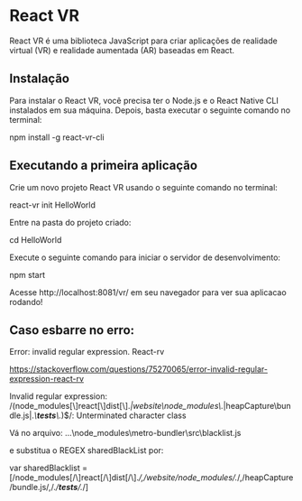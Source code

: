 
# React VR
React VR é uma biblioteca JavaScript para criar aplicações de realidade virtual (VR) e realidade aumentada (AR) baseadas em React.

## Instalação
Para instalar o React VR, você precisa ter o Node.js e o React Native CLI instalados em sua máquina. Depois, basta executar o seguinte comando no terminal:

npm install -g react-vr-cli

## Executando a primeira aplicação

Crie um novo projeto React VR usando o seguinte comando no terminal:

  react-vr init HelloWorld

Entre na pasta do projeto criado:

  cd HelloWorld

Execute o seguinte comando para iniciar o servidor de desenvolvimento:

  npm start

Acesse http://localhost:8081/vr/ em seu navegador para ver sua aplicacao rodando!

## Caso esbarre no erro: 

Error: invalid regular expression. React-rv 

https://stackoverflow.com/questions/75270065/error-invalid-regular-expression-react-rv 

Invalid regular expression: /(node_modules[\\\]react[\\\]dist[\\\].*|website\\node_modules\\.*|heapCapture\\bundle\.js|.*\\__tests__\\.*)$/: Unterminated character class

Vá no arquivo: 
...\node_modules\metro-bundler\src\blacklist.js

e substitua o REGEX sharedBlackList por: 

var sharedBlacklist = [/node_modules[\/\\]react[\/\\]dist[\/\\].*/,/website\/node_modules\/.*/,/heapCapture\/bundle\.js/,/.*\/__tests__\/.*/]










